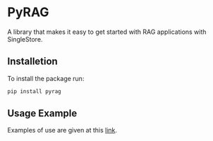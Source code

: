 # PyRAG

A library that makes it easy to get started with RAG applications with SingleStore.

## Installetion

To install the package run:

```sh
pip install pyrag
```

## Usage Example

Examples of use are given at this [link](https://github.com/singlestore-labs).
